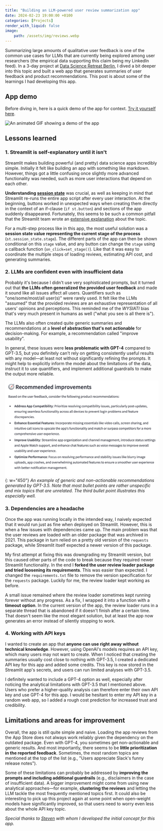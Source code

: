 ```yaml
---
title: "Building an LLM-powered user review summarization app"
date: 2024-02-23 19:00:00 +0100
categories: [Projects]
render_with_liquid: false
image: 
    path: /assets/img/reviews.webp
---
```



Summarizing large amounts of qualitative user feedback is one of the common use cases for LLMs that are currently being explored among user researchers (the empirical data supporting this claim being my LinkedIn feed). In a 3-day project at [Data Science Retreat Berlin](https://www.linkedin.com/school/data-science-retreat/), I dived a bit deeper into this topic and built a web app that generates summaries of user feedback and product recommendations. This post is about some of the learnings I had developing this app.

## App demo
Before diving in, here is a quick demo of the app for context. [Try it yourself here](https://user-reviews.streamlit.app).

![An animated GIF showing a demo of the app](/assets/img/app_demo_recording.gif)

## Lessons learned

### 1. Streamlit is self-explanatory until it isn't 
Streamlit makes building powerful (and pretty) data science apps incredibly simple. Initially it felt like building an app with something like markdown. However, things got a little confusing once slightly more advanced functionality was needed, such as more user interactions that depend on each other.

**Understanding [session state](https://docs.streamlit.io/get-started/fundamentals/advanced-concepts#session-state)** was crucial, as well as keeping in mind that Streamlit re-runs the entire app script after every user interaction. At the beginning, buttons worked in unexpected ways when creating them directly in the context of an if-clause (`if st.button`) and sections of the app suddenly disappeared. Fortunately, this seems to be such a common pitfall that the Streamlit team wrote an [extensive explanation](https://docs.streamlit.io/library/advanced-features/button-behavior-and-examples) about the topic.

For a multi-step process like in this app, the most useful solution was a **session state value representing the current stage of the process** (`st.session_state.stage`). The different parts of the app can then be shown conditional on this `stage` value, and any button can change the `stage` using a callback function (`on_click=set_stage()`). Like that it was easy to coordinate the multiple steps of loading reviews, estimating API cost, and generating summaries.


### 2. LLMs are confident even with insufficient data
Probably it's because I didn't use very sophisticated prompts, but it turned out that **the LLMs often generalized the provided user feedback** and made it sound like all issues affect all users. Quantifiers such as "one/some/most/all user(s)" were rarely used. It felt like the LLMs "assumed" that the provided reviews are an exhaustive representation of all users' opinions and perceptions. This reminded me of the *WYSIATI* bias that's very much present in humans as well ("what you see is all there is").

The LLMs also often created quite generic summaries and recommendations at a **level of abstraction that's not actionable** for decision-making. For example, a recommendation called "improve usability".

In general, these issues were **less problematic with GPT-4** compared to GPT-3.5, but you definitely can't rely on getting consistently useful results with any model—at least not without significantly refining the prompts. It might help to explicitly inform the model about the limitations of the data, instruct it to use quantifiers, and implement additional guardrails to make the output more reliable.

![A screenshot of the app with generic recommendations provided by GPT-3.5](/assets/img/llm_generic_output_example.webp){: w="450"}
_An example of generic and non-actionable recommendations generated by GPT-3.5. Note that most bullet points are rather unspecific and mix topics that are unrelated. The third bullet point illustrates this especially well._


### 3. Dependencies are a headache
Once the app was running locally in the intended way, I naively expected that it would run just as fine when deployed on Streamlit. However, this is when a few issues with dependencies came up. The main problem was that the user reviews are loaded with an older package that was archived in 2021. This package in turn relied on a pretty old version of the `requests` package, while Streamlit itself expected a newer version of this package.

My first attempt at fixing this was downgrading my Streamlit version, but this caused other parts of the code to break because they required newer Streamlit functionality. In the end I **forked the user review loader package and tried loosening its requirements**. This was easier than expected. I changed the `requirements.txt` file to remove the version specification for the `requests` package. Luckily for me, the review loader kept working as before.

A small issue remained where the review loader sometimes kept running forever without any progress. As a fix, I wrapped it into a function with a **timeout option**. In the current version of the app, the review loader runs in a separate thread that is abandoned if it doesn't finish after a certain time. That doesn't seem like the most elegant solution, but at least the app now generates an error instead of silently stopping to work. 


### 4. Working with API keys
I wanted to create an app that **anyone can use right away without technical knowledge**. However, using OpenAI's models requires an API key, which many users may not want to create. When I noticed that creating the summaries usually cost close to nothing with GPT-3.5, I created a dedicated API key for this app and added some credits. This key is now stored in the Streamlit app's secrets, and users can run limited analyses with GPT-3.5.

I definitely wanted to include a GPT-4 option as well, especially after noticing the analytical limitations with GPT-3.5 that I mentioned above. Users who prefer a higher-quality analysis can therefore enter their own API key and use GPT-4 for this app. I would be hesitant to enter my API key in a random web app, so I added a rough cost prediction for increased trust and credibility.



## Limitations and areas for improvement
Overall, the app is still quite simple and naive. Loading the app reviews from the App Store does not always work reliably given the dependency on the outdated package. Even with GPT-4, you sometimes get non-actionable and generic results. And most importantly, there seems to be **little prioritization in the reported feedback**. Sometimes, the most random topics are mentioned at the top of the list (e.g., "Users appreciate Slack's funny release notes").

Some of these limitations can probably be addressed by **improving the prompts and including additional guardrails** (e.g., disclaimers in the case of insufficient data). A bigger improvement might come from using new analytical approaches—for example, **clustering the reviews** and letting the LLM tackle the most frequently mentioned topics first. It could also be interesting to pick up this project again at some point when open-weight models have significantly improved, so that users need to worry even less about the whole API key topic.  

*Special thanks to [Steven](https://github.com/carecodeconnect) with whom I developed the initial concept for this app.*